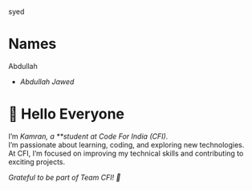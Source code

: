 syed
# Names
 Abdullah

- *Abdullah Jawed*



















# 👋 Hello Everyone

I’m *Kamran, a **student at Code For India (CFI)*.  
I’m passionate about learning, coding, and exploring new technologies.  
At CFI, I’m focused on improving my technical skills and contributing to exciting projects.  

*Grateful to be part of Team CFI! 🚀*